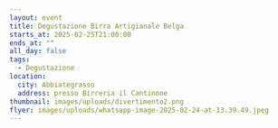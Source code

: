 ```yaml
---
layout: event
title: Degustazione Birra Artigianale Belga
starts_at: 2025-02-25T21:00:00
ends_at: ""
all_day: false
tags:
  - Degustazione
location:
  city: Abbiategrasso
  address: presso Birreria il Cantinone
thumbnail: images/uploads/divertimento2.png
flyer: images/uploads/whatsapp-image-2025-02-24-at-13.39.49.jpeg
---
```

